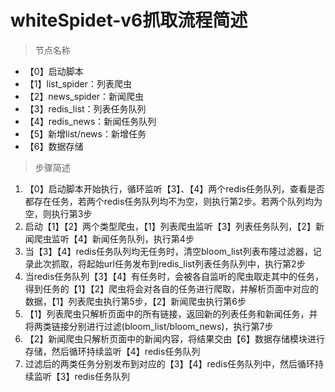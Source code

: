 # whiteSpidet-v6抓取流程简述

> 节点名称

- 【0】启动脚本
- 【1】list_spider：列表爬虫
- 【2】news_spider：新闻爬虫
- 【3】redis_list：列表任务队列
- 【4】redis_news：新闻任务队列
- 【5】新增list/news：新增任务
- 【6】数据存储

> 步骤简述

1. 【0】启动脚本开始执行，循环监听【3】、【4】两个redis任务队列，查看是否都存在任务，若两个redis任务队列均不为空，则执行第2步。若两个队列均为空，则执行第3步
2. 启动【1】【2】两个类型爬虫，【1】列表爬虫监听【3】列表任务队列，【2】新闻爬虫监听【4】新闻任务队列，执行第4步
3. 当【3】【4】redis任务队列均无任务时，清空bloom_list列表布隆过滤器，记录此次抓取，将起始url任务发布到redis_list列表任务队列中，执行第2步
4. 当redis任务队列【3】【4】有任务时，会被各自监听的爬虫取走其中的任务，得到任务的【1】【2】爬虫将会对各自的任务进行爬取，并解析页面中对应的数据，【1】列表爬虫执行第5步，【2】新闻爬虫执行第6步
5. 【1】列表爬虫只解析页面中的所有链接，返回新的列表任务和新闻任务，并将两类链接分别进行过滤(bloom_list/bloom_news)，执行第7步
6. 【2】新闻爬虫只解析页面中的新闻内容，将结果交由【6】数据存储模块进行存储，然后循环持续监听【4】redis任务队列
7. 过滤后的两类任务分别发布到对应的【3】【4】redis任务队列中，然后循环持续监听【3】redis任务队列
